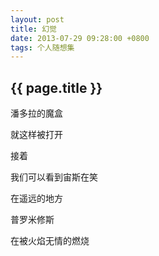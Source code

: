 ```yaml
---
layout: post
title: 幻觉
date: 2013-07-29 09:28:00 +0800
tags: 个人随想集
--- 
```


<h2>{{ page.title }}</h2>

潘多拉的魔盒

就这样被打开

接着

我们可以看到宙斯在笑

在遥远的地方

普罗米修斯

在被火焰无情的燃烧 
